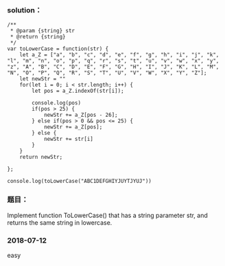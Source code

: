 ### solution：
```
/**
 * @param {string} str
 * @return {string}
 */
var toLowerCase = function(str) {
	let a_Z = ["a", "b", "c", "d", "e", "f", "g", "h", "i", "j", "k", "l", "m", "n", "o", "p", "q", "r", "s", "t", "u", "v", "w", "x", "y", "z", "A", "B", "C", "D", "E", "F", "G", "H", "I", "J", "K", "L", "M", "N", "O", "P", "Q", "R", "S", "T", "U", "V", "W", "X", "Y", "Z"];
	let newStr = ""
	for(let i = 0; i < str.length; i++) {
		let pos = a_Z.indexOf(str[i]);

		console.log(pos)
		if(pos > 25) {
			newStr += a_Z[pos - 26];
		} else if(pos > 0 && pos <= 25) {
			newStr += a_Z[pos];
		} else {
			newStr += str[i]
		}
	}
	return newStr;

};

console.log(toLowerCase("ABC1DEFGHIYJUYTJYUJ"))
```


### 题目：

Implement function ToLowerCase() that has a string parameter str, and returns the same string in lowercase.<br>

### 2018-07-12
easy

<br><br><br><br><br><br>

